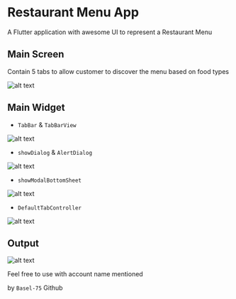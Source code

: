# Restaurant Menu App

A Flutter application with awesome UI to represent a Restaurant Menu

## Main Screen
Contain 5 tabs to allow customer to discover the menu based on food types

![alt text](./assest/readme/image.png)

## Main Widget

- `TabBar` & `TabBarView`

![alt text](./assest/readme/image-1.png)

- `showDialog` & `AlertDialog`

![alt text](./assest/readme/image-2.png)

- `showModalBottomSheet`

![alt text](./assest/readme/image-3.png)

- `DefaultTabController`

![alt text](./assest/readme/image-4.png)

## Output
![alt text](./assest/readme/menuGif.gif)

Feel free to use with account name mentioned

by `Basel-75` Github